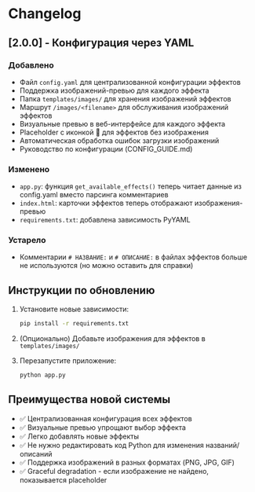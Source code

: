 # Changelog

## [2.0.0] - Конфигурация через YAML

### Добавлено
- Файл `config.yaml` для централизованной конфигурации эффектов
- Поддержка изображений-превью для каждого эффекта
- Папка `templates/images/` для хранения изображений эффектов
- Маршрут `/images/<filename>` для обслуживания изображений эффектов
- Визуальные превью в веб-интерфейсе для каждого эффекта
- Placeholder с иконкой 🎨 для эффектов без изображения
- Автоматическая обработка ошибок загрузки изображений
- Руководство по конфигурации (CONFIG_GUIDE.md)

### Изменено
- `app.py`: функция `get_available_effects()` теперь читает данные из config.yaml вместо парсинга комментариев
- `index.html`: карточки эффектов теперь отображают изображения-превью
- `requirements.txt`: добавлена зависимость PyYAML

### Устарело
- Комментарии `# НАЗВАНИЕ:` и `# ОПИСАНИЕ:` в файлах эффектов больше не используются (но можно оставить для справки)

## Инструкции по обновлению

1. Установите новые зависимости:
   ```bash
   pip install -r requirements.txt
   ```

2. (Опционально) Добавьте изображения для эффектов в `templates/images/`

3. Перезапустите приложение:
   ```bash
   python app.py
   ```

## Преимущества новой системы

- ✅ Централизованная конфигурация всех эффектов
- ✅ Визуальные превью упрощают выбор эффекта
- ✅ Легко добавлять новые эффекты
- ✅ Не нужно редактировать код Python для изменения названий/описаний
- ✅ Поддержка изображений в разных форматах (PNG, JPG, GIF)
- ✅ Graceful degradation - если изображение не найдено, показывается placeholder
